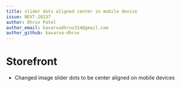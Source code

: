 ```yaml
---
title: slider dots aligned center in mobile device
issue: NEXT-20237
author: Dhruv Patel
author_email: bavarvadhruv314@gmail.com 
author_github: bavarva-dhruv
---
```

# Storefront
* Changed image slider dots to be center aligned on mobile devices
